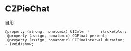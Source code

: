 # CZPieChat

自用

    @property (strong, nonatomic) UIColor *     strokeColor;
     @property (assign, nonatomic) CGFloat percent;
     @property (assign, nonatomic) CFTimeInterval duration;
    - (void)show;